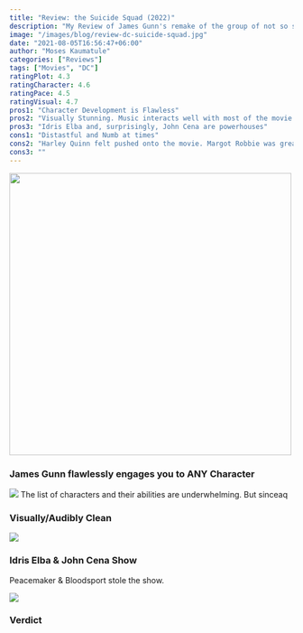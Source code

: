```yaml
---
title: "Review: the Suicide Squad (2022)"
description: "My Review of James Gunn's remake of the group of not so superhero group"
image: "/images/blog/review-dc-suicide-squad.jpg"
date: "2021-08-05T16:56:47+06:00"
author: "Moses Kaumatule"
categories: ["Reviews"]
tags: ["Movies", "DC"]
ratingPlot: 4.3
ratingCharacter: 4.6
ratingPace: 4.5
ratingVisual: 4.7
pros1: "Character Development is Flawless"
pros2: "Visually Stunning. Music interacts well with most of the movie."
pros3: "Idris Elba and, surprisingly, John Cena are powerhouses"
cons1: "Distastful and Numb at times"
cons2: "Harley Quinn felt pushed onto the movie. Margot Robbie was great but the utilization of her character felt off."
cons3: ""
---
```


<a href="http://www.youtube.com/watch?feature=player_embedded&v=Z1EbSXxrZ34
" target="_blank" id="pointer"><img src="https://i.ytimg.com/vi/r41n7dOcEf0/maxresdefault.jpg" width="500" id="pointer"/></a>

### James Gunn flawlessly engages you to ANY Character
![](https://static01.nyt.com/images/2021/08/06/arts/05suicide-squad1/05suicide-squad1-mediumSquareAt3X-v2.jpg)
The list of characters and their abilities are underwhelming. But sinceaq

### Visually/Audibly Clean

![](https://64.media.tumblr.com/14875e7a8345ed5ade61075d4226ef60/55a5092128ddd795-85/s540x810/b539370bfed01eeaa1c3b9f7258302e585090d2c.gifv)

### Idris Elba & John Cena Show
Peacemaker & Bloodsport stole the show. 

![](https://64.media.tumblr.com/7a55ae4773dc6fd758a26df840070b5c/7908b34ad02baf52-bf/s540x810/6ce219a0170979d48451ebce7821bcd45b593f03.gifv)


### Verdict


